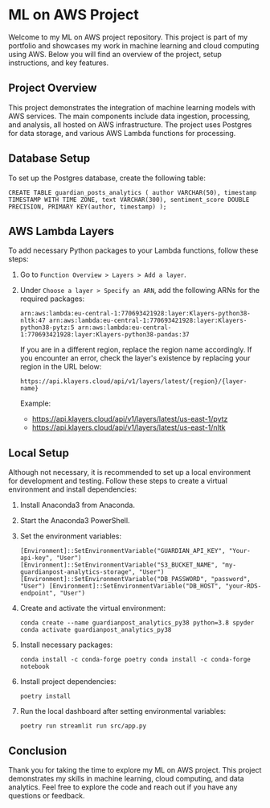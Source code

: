 
# ML on AWS Project

Welcome to my ML on AWS project repository. This project is part of my portfolio and showcases my work in machine learning and cloud computing using AWS. Below you will find an overview of the project, setup instructions, and key features.

## Project Overview

This project demonstrates the integration of machine learning models with AWS services. The main components include data ingestion, processing, and analysis, all hosted on AWS infrastructure. The project uses Postgres for data storage, and various AWS Lambda functions for processing.

## Database Setup

To set up the Postgres database, create the following table:

`CREATE TABLE guardian_posts_analytics (
    author VARCHAR(50),
    timestamp TIMESTAMP WITH TIME ZONE,
    text VARCHAR(300),
    sentiment_score DOUBLE PRECISION,
    PRIMARY KEY(author, timestamp)
);` 

## AWS Lambda Layers

To add necessary Python packages to your Lambda functions, follow these steps:

1.  Go to `Function Overview > Layers > Add a layer`.
    
2.  Under `Choose a layer > Specify an ARN`, add the following ARNs for the required packages:
     
    `arn:aws:lambda:eu-central-1:770693421928:layer:Klayers-python38-nltk:47
    arn:aws:lambda:eu-central-1:770693421928:layer:Klayers-python38-pytz:5
    arn:aws:lambda:eu-central-1:770693421928:layer:Klayers-python38-pandas:37` 
    
    If you are in a different region, replace the region name accordingly. If you encounter an error, check the layer's existence by replacing your region in the URL below:   
   
    `https://api.klayers.cloud/api/v1/layers/latest/{region}/{layer-name}` 
    
    Example:
    
    -   https://api.klayers.cloud/api/v1/layers/latest/us-east-1/pytz
    -   https://api.klayers.cloud/api/v1/layers/latest/us-east-1/nltk

## Local Setup

Although not necessary, it is recommended to set up a local environment for development and testing. Follow these steps to create a virtual environment and install dependencies:

1.  Install Anaconda3 from Anaconda.
    
2.  Start the Anaconda3 PowerShell.
    
3.  Set the environment variables:
       
    `[Environment]::SetEnvironmentVariable("GUARDIAN_API_KEY", "Your-api-key", "User")
    [Environment]::SetEnvironmentVariable("S3_BUCKET_NAME", "my-guardianpost-analytics-storage", "User")
    [Environment]::SetEnvironmentVariable("DB_PASSWORD", "password", "User")
    [Environment]::SetEnvironmentVariable("DB_HOST", "your-RDS-endpoint", "User")` 
    
4.  Create and activate the virtual environment:
        
    `conda create --name guardianpost_analytics_py38 python=3.8 spyder
    conda activate guardianpost_analytics_py38` 
    
5.  Install necessary packages:
        
    `conda install -c conda-forge poetry
    conda install -c conda-forge notebook` 
    
6.  Install project dependencies:
    
    `poetry install` 
    
7.  Run the local dashboard after setting environmental variables:
    
    `poetry run streamlit run src/app.py` 
    

## Conclusion

Thank you for taking the time to explore my ML on AWS project. This project demonstrates my skills in machine learning, cloud computing, and data analytics. Feel free to explore the code and reach out if you have any questions or feedback.
